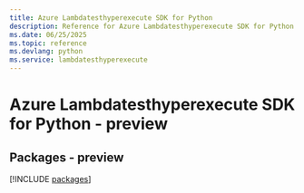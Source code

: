 ```yaml
---
title: Azure Lambdatesthyperexecute SDK for Python
description: Reference for Azure Lambdatesthyperexecute SDK for Python
ms.date: 06/25/2025
ms.topic: reference
ms.devlang: python
ms.service: lambdatesthyperexecute
---
```

# Azure Lambdatesthyperexecute SDK for Python - preview
## Packages - preview
[!INCLUDE [packages](lambdatesthyperexecute-index.md)]